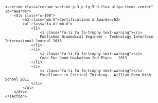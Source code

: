 
    <section class="resume-section p-3 p-lg-5 d-flex align-items-center" id="awards">
        <div class="w-100">
            <h2 class="mb-5">Certifications & Awards</h2>
            <ul class="fa-ul mb-0">
                <li>
                    <i class="fa-li fa fa-trophy text-warning"></i>
                    Published Biomedical Engineer - Technology Interface International Journal 2013
                </li>
                <li>
                    <i class="fa-li fa fa-trophy text-warning"></i>
                    Code For Good Hackathon 2nd Place - 2013
                </li>
                <li>
                    <i class="fa-li fa fa-trophy text-warning"></i>
                    Excellence in Critical Thinking - William Penn High School 2011
                </li>
            </ul>
        </div>
    </section>